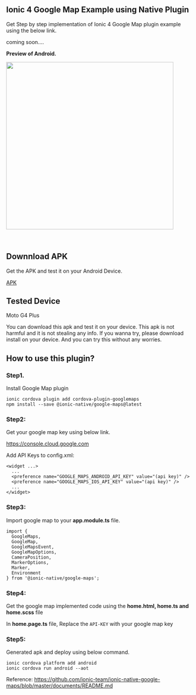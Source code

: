 ## Ionic 4 Google Map Example using Native Plugin

Get Step by step implementation of Ionic 4 Google Map plugin example using the below link.

coming soon....

<b>Preview of Android.</b>
<p>
<img src="https://github.com/bharathirajatut/ionic4/raw/master/google-map-example/sc1.jpg" height="450px">
</p>
<br>

## Downnload APK

Get the APK and test it on your Android Device.

<a href="https://github.com/bharathirajatut/ionic4/raw/master/google-map-example/app-debug.apk">APK</a>

## Tested Device

Moto G4 Plus

You can download this apk and test it on your device. This apk is not harmful and it is not stealing any info. 
If you wanna try, please download install on your device. And you can try this without any worries.


## How to use this plugin?

### Step1.

Install Google Map plugin

```
ionic cordova plugin add cordova-plugin-googlemaps
npm install --save @ionic-native/google-maps@latest
```

### Step2:

Get your google map key using below link.

https://console.cloud.google.com

Add API Keys to config.xml:
```
<widget ...>
  ...
  <preference name="GOOGLE_MAPS_ANDROID_API_KEY" value="(api key)" />
  <preference name="GOOGLE_MAPS_IOS_API_KEY" value="(api key)" />
  ...
</widget>
```

### Step3:

Import google map to your <b>app.module.ts</b> file.
```
import {
  GoogleMaps,
  GoogleMap,
  GoogleMapsEvent,
  GoogleMapOptions,
  CameraPosition,
  MarkerOptions,
  Marker,
  Environment
} from '@ionic-native/google-maps';
```

### Step4:

Get the google map implemented code using the <b>home.html, home.ts and home.scss</b> file

In <b>home.page.ts</b> file, Replace the `API-KEY` with your google map key


### Step5:

Generated apk and deploy using below command.

```
ionic cordova platform add android
ionic cordova run android --aot
```
Reference: https://github.com/ionic-team/ionic-native-google-maps/blob/master/documents/README.md
